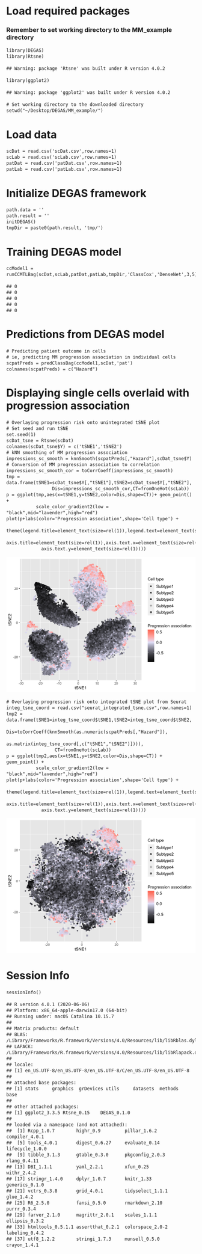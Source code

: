 # Load required packages

### Remember to set working directory to the MM\_example directory

    library(DEGAS)
    library(Rtsne)

    ## Warning: package 'Rtsne' was built under R version 4.0.2

    library(ggplot2)

    ## Warning: package 'ggplot2' was built under R version 4.0.2

    # Set working directory to the downloaded directory
    setwd("~/Desktop/DEGAS/MM_example/")

# Load data

    scDat = read.csv('scDat.csv',row.names=1)
    scLab = read.csv('scLab.csv',row.names=1)
    patDat = read.csv('patDat.csv',row.names=1)
    patLab = read.csv('patLab.csv',row.names=1)

# Initialize DEGAS framework

    path.data = ''
    path.result = ''
    initDEGAS()
    tmpDir = paste0(path.result, 'tmp/')

# Training DEGAS model

    ccModel1 = runCCMTLBag(scDat,scLab,patDat,patLab,tmpDir,'ClassCox','DenseNet',3,5)

    ## 0
    ## 0
    ## 0
    ## 0
    ## 0

# Predictions from DEGAS model

    # Predicting patient outcome in cells
    # ie, predicting MM progression association in individual cells
    scpatPreds = predClassBag(ccModel1,scDat,'pat')
    colnames(scpatPreds) = c("Hazard")

# Displaying single cells overlaid with progression association

    # Overlaying progression risk onto unintegrated tSNE plot
    # Set seed and run tSNE
    set.seed(1)
    scDat_tsne = Rtsne(scDat)
    colnames(scDat_tsne$Y) = c('tSNE1','tSNE2')
    # kNN smoothing of MM progression association
    impressions_sc_smooth = knnSmooth(scpatPreds[,"Hazard"],scDat_tsne$Y)
    # Conversion of MM progression association to correlation
    impressions_sc_smooth_cor = toCorrCoeff(impressions_sc_smooth)
    tmp = data.frame(tSNE1=scDat_tsne$Y[,"tSNE1"],tSNE2=scDat_tsne$Y[,"tSNE2"],
                     Dis=impressions_sc_smooth_cor,CT=fromOneHot(scLab))
    p = ggplot(tmp,aes(x=tSNE1,y=tSNE2,color=Dis,shape=CT))+ geom_point() + 
               scale_color_gradient2(low = "black",mid="lavender",high="red")
    plot(p+labs(color='Progression association',shape='Cell type') +
           theme(legend.title=element_text(size=rel(1)),legend.text=element_text(size=rel(1)),
                 axis.title=element_text(size=rel(1)),axis.text.x=element_text(size=rel(1)),
                 axis.text.y=element_text(size=rel(1))))

![](MM_example_files/figure-markdown_strict/unnamed-chunk-6-1.png)

    # Overlaying progression risk onto integrated tSNE plot from Seurat
    integ_tsne_coord = read.csv("seurat_integrated_tsne.csv",row.names=1)
    tmp2 = data.frame(tSNE1=integ_tsne_coord$tSNE1,tSNE2=integ_tsne_coord$tSNE2,
                      Dis=toCorrCoeff(knnSmooth(as.numeric(scpatPreds[,"Hazard"]),
                                                as.matrix(integ_tsne_coord[,c("tSNE1","tSNE2")]))),
                      CT=fromOneHot(scLab))
    p = ggplot(tmp2,aes(x=tSNE1,y=tSNE2,color=Dis,shape=CT)) + geom_point() +
               scale_color_gradient2(low = "black",mid="lavender",high="red")
    plot(p+labs(color='Progression association',shape='Cell type') +
           theme(legend.title=element_text(size=rel(1)),legend.text=element_text(size=rel(1)),
                 axis.title=element_text(size=rel(1)),axis.text.x=element_text(size=rel(1)),
                 axis.text.y=element_text(size=rel(1))))

![](MM_example_files/figure-markdown_strict/unnamed-chunk-6-2.png)

# Session Info

    sessionInfo()

    ## R version 4.0.1 (2020-06-06)
    ## Platform: x86_64-apple-darwin17.0 (64-bit)
    ## Running under: macOS Catalina 10.15.7
    ## 
    ## Matrix products: default
    ## BLAS:   /Library/Frameworks/R.framework/Versions/4.0/Resources/lib/libRblas.dylib
    ## LAPACK: /Library/Frameworks/R.framework/Versions/4.0/Resources/lib/libRlapack.dylib
    ## 
    ## locale:
    ## [1] en_US.UTF-8/en_US.UTF-8/en_US.UTF-8/C/en_US.UTF-8/en_US.UTF-8
    ## 
    ## attached base packages:
    ## [1] stats     graphics  grDevices utils     datasets  methods   base     
    ## 
    ## other attached packages:
    ## [1] ggplot2_3.3.5 Rtsne_0.15    DEGAS_0.1.0  
    ## 
    ## loaded via a namespace (and not attached):
    ##  [1] Rcpp_1.0.7        highr_0.9         pillar_1.6.2      compiler_4.0.1   
    ##  [5] tools_4.0.1       digest_0.6.27     evaluate_0.14     lifecycle_1.0.0  
    ##  [9] tibble_3.1.3      gtable_0.3.0      pkgconfig_2.0.3   rlang_0.4.11     
    ## [13] DBI_1.1.1         yaml_2.2.1        xfun_0.25         withr_2.4.2      
    ## [17] stringr_1.4.0     dplyr_1.0.7       knitr_1.33        generics_0.1.0   
    ## [21] vctrs_0.3.8       grid_4.0.1        tidyselect_1.1.1  glue_1.4.2       
    ## [25] R6_2.5.0          fansi_0.5.0       rmarkdown_2.10    purrr_0.3.4      
    ## [29] farver_2.1.0      magrittr_2.0.1    scales_1.1.1      ellipsis_0.3.2   
    ## [33] htmltools_0.5.1.1 assertthat_0.2.1  colorspace_2.0-2  labeling_0.4.2   
    ## [37] utf8_1.2.2        stringi_1.7.3     munsell_0.5.0     crayon_1.4.1
